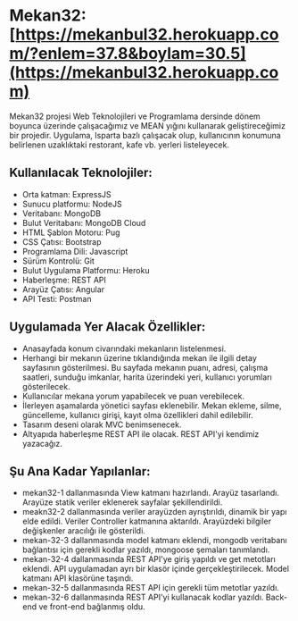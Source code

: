 # Mekan32: [https://mekanbul32.herokuapp.com/?enlem=37.8&boylam=30.5](https://mekanbul32.herokuapp.com)
Mekan32 projesi Web Teknolojileri ve Programlama dersinde dönem boyunca üzerinde çalışacağımız ve MEAN yığını kullanarak geliştireceğimiz bir projedir. Uygulama, Isparta bazlı çalışacak olup, kullanıcının konumuna belirlenen uzaklıktaki restorant, kafe vb. yerleri listeleyecek.

## Kullanılacak Teknolojiler:
* Orta katman: ExpressJS
* Sunucu platformu: NodeJS
* Veritabanı: MongoDB
* Bulut Veritabanı: MongoDB Cloud
* HTML Şablon Motoru: Pug
* CSS Çatısı: Bootstrap
* Programlama Dili: Javascript
* Sürüm Kontrolü: Git
* Bulut Uygulama Platformu: Heroku
* Haberleşme: REST API
* Arayüz Çatısı: Angular
* API Testi: Postman

## Uygulamada Yer Alacak Özellikler:
* Anasayfada konum civarındaki mekanların listelenmesi.
* Herhangi bir mekanın üzerine tıklandığında mekan ile ilgili detay sayfasının gösterilmesi. Bu sayfada mekanın puanı, adresi, çalışma saatleri, sunduğu imkanlar, harita üzerindeki yeri, kullanıcı yorumları gösterilecek.
* Kullanıcılar mekana yorum yapabilecek ve puan verebilecek.
* İlerleyen aşamalarda yönetici sayfası eklenebilir. Mekan ekleme, silme, güncelleme, kullanıcı girişi, kayıt olma özellikleri dahil edilebilir.
* Tasarım deseni olarak MVC benimsenecek.
* Altyapıda haberleşme REST API ile olacak. REST API'yi kendimiz yazacağız.

## Şu Ana Kadar Yapılanlar:
* mekan32-1 dallanmasında View katmanı hazırlandı. Arayüz tasarlandı. Arayüze statik veriler eklenerek sayfalar şekillendirildi.
* meakn32-2 dallanmasında veriler arayüzden ayrıştırıldı, dinamik bir yapı elde edildi. Veriler Controller katmanına aktarıldı. Arayüzdeki bilgiler değişkenler aracılığı ile gösterildi.
* mekan-32-3 dallanmasında model katmanı eklendi, mongodb veritabanı bağlantısı için gerekli kodlar yazıldı, mongoose şemaları tanımlandı.
* mekan-32-4 dallanmasında REST API'ye giriş yapıldı ve get metotları eklendi. API uygulamadan ayrı bir klasör içinde gerçekleştirilecek. Model katmanı API klasörüne taşındı.
* mekan-32-5 dallanmasında REST API için gerekli tüm metotlar yazıldı.
* mekan-32-6 dallanmasında REST API'yi kullanacak kodlar yazıldı. Back-end ve front-end bağlanmış oldu.

